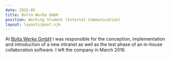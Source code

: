 ```yaml
---
date: 2015-05
title: Bolta Werke GmbH
position: Working Student (Internal Communication)
layout: layouts/post.njk
---
```


At <a href="https://www.bolta.com/" target="_blank" rel="noopener noreferrer">Bolta Werke GmbH</a> I was responsible for the conception, implementation and introduction of a new intranet as well as the test phase of an in-house collaboration software. I left the company in March 2016.
